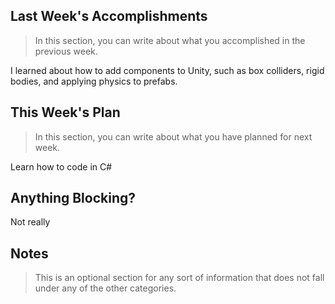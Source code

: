 ## Last Week's Accomplishments

> In this section, you can write about what you accomplished in the previous week.

I learned about how to add components to Unity, such as box colliders, rigid bodies, and applying physics to prefabs.

## This Week's Plan

> In this section, you can write about what you have planned for next week.

Learn how to code in C#

## Anything Blocking?

Not really

## Notes

> This is an optional section for any sort of information that does not fall under any of the other categories.
